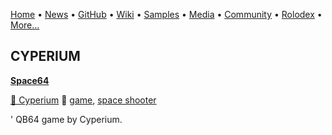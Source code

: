 [Home](https://qb64.com) • [News](/news.md) • [GitHub](/github.md) • [Wiki](/wiki.md) • [Samples](/samples.md) • [Media](/media.md) • [Community](/community.md) • [Rolodex](/rolodex.md) • [More...](/more.md)

## CYPERIUM

**[Space64](space64/index.md)**

[🐝 Cyperium](cyperium.md) 🔗 [game](game.md), [space shooter](space-shooter.md)

' QB64 game by Cyperium.
